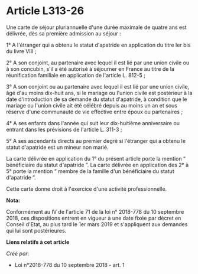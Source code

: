 # Article L313-26

Une carte de séjour pluriannuelle d'une durée maximale de quatre ans est délivrée, dès sa première admission au séjour :

1° A l'étranger qui a obtenu le statut d'apatride en application du titre Ier bis du livre VIII ;

2° A son conjoint, au partenaire avec lequel il est lié par une union civile ou à son concubin, s'il a été autorisé à
séjourner en France au titre de la réunification familiale en application de l'article L. 812-5 ;

3° A son conjoint ou au partenaire avec lequel il est lié par une union civile, âgé d'au moins dix-huit ans, si le mariage ou
l'union civile est postérieur à la date d'introduction de sa demande du statut d'apatride, à condition que le mariage ou
l'union civile ait été célébré depuis au moins un an et sous réserve d'une communauté de vie effective entre époux ou
partenaires ;

4° A ses enfants dans l'année qui suit leur dix-huitième anniversaire ou entrant dans les prévisions de l'article L. 311-3 ;

5° A ses ascendants directs au premier degré si l'étranger qui a obtenu le statut d'apatride est un mineur non marié.

La carte délivrée en application du 1° du présent article porte la mention “ bénéficiaire du statut d'apatride ”. La carte
délivrée en application des 2° à 5° porte la mention “ membre de la famille d'un bénéficiaire du statut d'apatride ”.

Cette carte donne droit à l'exercice d'une activité professionnelle.

**Nota:**

Conformément au IV de l'article 71 de la loi n° 2018-778 du 10 septembre 2018, ces dispositions entrent en vigueur à une date
fixée par décret en Conseil d'Etat, au plus tard le 1er mars 2019 et s'appliquent aux demandes qui lui sont postérieures.

**Liens relatifs à cet article**

_Créé par_:

  - Loi n°2018-778 du 10 septembre 2018 - art. 1

